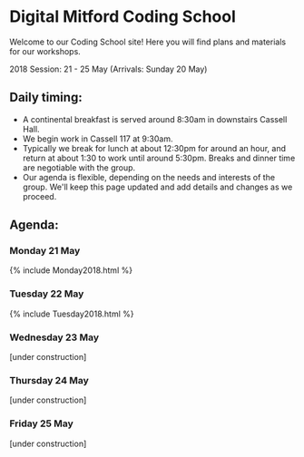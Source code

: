 # Digital Mitford Coding School

Welcome to our Coding School site! Here you will find plans and materials for our workshops.

2018 Session: 21 - 25 May 
(Arrivals: Sunday 20 May)

## Daily timing: 
* A continental breakfast is served around 8:30am in downstairs Cassell Hall.
* We begin work in Cassell 117 at 9:30am. 
* Typically we break for lunch at about 12:30pm for around an hour, and return at about 1:30 to work until around 5:30pm. Breaks and dinner time are negotiable with the group.
* Our agenda is flexible, depending on the needs and interests of the group. We'll keep this page updated and add details and changes as we proceed. 


## Agenda:

### Monday 21 May

{% include Monday2018.html %}

   
### Tuesday 22 May

{% include Tuesday2018.html %}

### Wednesday 23 May
[under construction]

### Thursday 24 May
[under construction]

### Friday 25 May
[under construction]
